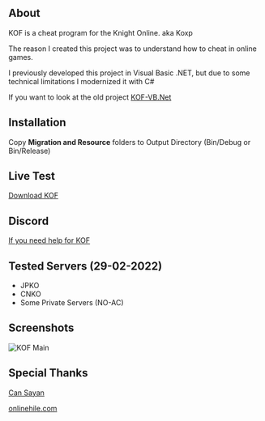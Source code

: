 ## About

KOF is a cheat program for the Knight Online. aka Koxp

The reason I created this project was to understand how to cheat in online games.

I previously developed this project in Visual Basic .NET, but due to some technical limitations I modernized it with C#

If you want to look at the old project [KOF-VB.Net](https://github.com/trkyshorty/KOF-VB.Net)

## Installation

Copy **Migration and Resource** folders to Output Directory (Bin/Debug or Bin/Release)

## Live Test

[Download KOF](https://download.kofbot.com/updates/KOF.exe)

## Discord

[If you need help for KOF](https://discord.gg/C9RMpHtccy)

## Tested Servers (29-02-2022)

- JPKO
- CNKO
- Some Private Servers (NO-AC)

## Screenshots

![KOF Main](https://www.imagevisit.com/images/2021/12/30/18cc36fea12c64553.md.png)

## Special Thanks

[Can Sayan](https://github.com/dcansyn)

[onlinehile.com](https://www.onlinehile.com/)
